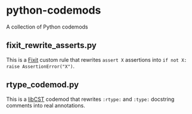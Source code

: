 # python-codemods

A collection of Python codemods

## fixit_rewrite_asserts.py

This is a [Fixit](http://github.com/instagram/Fixit/) custom rule
that rewrites `assert X` assertions into `if not X: raise AssertionError("X")`.

## rtype_codemod.py

This is a [libCST](https://github.com/Instagram/LibCST/) codemod that rewrites
`:rtype:` and `:type:` docstring comments into real annotations.

